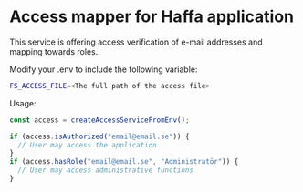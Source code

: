 # Access mapper for Haffa application

This service is offering access verification of e-mail addresses and mapping towards roles.

Modify your .env to include the following variable:

```sh
FS_ACCESS_FILE=<The full path of the access file>
```

Usage:

```javascript
const access = createAccessServiceFromEnv();

if (access.isAuthorized("email@email.se")) {
  // User may access the application
}
if (access.hasRole("email@email.se", "Administratör")) {
  // User may access administrative functions
}
```
